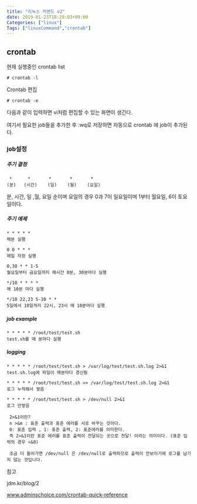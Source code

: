 ```yaml
---
title: "리눅스 커맨드 v2"
date: 2019-01-23T18:29:03+09:00
Categories: ["linux"]
Tags: ["linuxCommand","crontab"]
---
```


## crontab



현재 실행중인 crontab list

```shell
# crontab -l
```



Crontab 편집

```shell
# crontab -e
```

다음과 같이 입력하면 vi처럼 편집할 수 있는 화면이 생긴다.

여기서 필요한 job들을 추가한 후 :wq로 저장하면 자동으로 crontab 에 job이 추가된다.



### job설정

##### 주기 결정

```shell
 *		*		*		*		*
(분)   (시간)    (일)	 (월)	(요일)
```

분, 시간, 일 ,월, 요일 순이며 요일의 경우 0과 7이 일요일이며 1부터 월요일, 6이 토요일이다.

##### 주기 예제

```shell
* * * * *
매분 실행

0 0 * * *
매일 자정 실행

0,30 * * 1-5
월요일부터 금요일까지 매시간 0분, 30분마다 실행

*/10 * * * * 
매 10분 마다 실행

*/10 22,23 5-10 * * 
5일에서 10일까지 22시, 23시 매 10분마다 실행
```



##### job example

``` shell
* * * * * /root/test/test.sh
test.sh를 매 분마다 실행
```



##### logging

``` shell
* * * * * /root/test/test.sh > /var/log/test/test.sh.log 2>&1
test.sh.log에 파일이 매분마다 경신됨

* * * * * /root/test/test.sh >> /var/log/test/test.sh.log 2>&1
로그 누적해서 쌓음

* * * * * /root/test/test.sh > /dev/null 2>&1
로그 안쌓음

 2>&1이란?
 n >&m : 표준 출력과 표준 에러를 서로 바꾸는 것이다.
 0: 표준 입력 , 1: 표준 출력, 2: 표준에러를 의미한다.
 즉 2>&1이란 표준 에러를 표준 출력이 전달되는 곳으로 전달! 이라는 의미이다. (표준 입력의 경우 <&0)
 
 조금 더 들어가면 /dev/null 은 /dev/null로 출력하므로 출력이 안보이기에 로그를 남기지 않는 것입니다.

```







참고 

jdm.kr/blog/2

www.adminschoice.com/crontab-quick-reference















